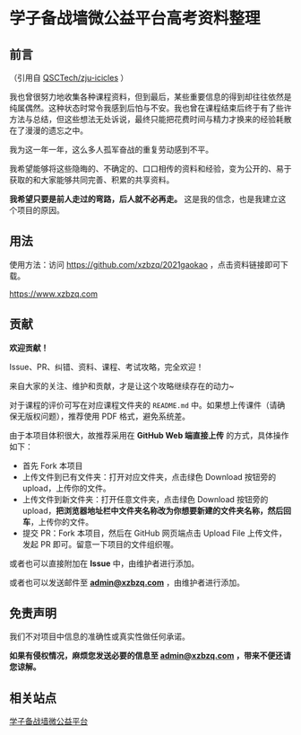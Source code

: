 # 学子备战墙微公益平台高考资料整理

## 前言

（引用自 [QSCTech/zju-icicles](https://github.com/QSCTech/zju-icicles) ）

我也曾很努力地收集各种课程资料，但到最后，某些重要信息的得到却往往依然是纯属偶然。这种状态时常令我感到后怕与不安。我也曾在课程结束后终于有了些许方法与总结，但这些想法无处诉说，最终只能把花费时间与精力才换来的经验耗散在了漫漫的遗忘之中。

我为这一年一年，这么多人孤军奋战的重复劳动感到不平。

我希望能够将这些隐晦的、不确定的、口口相传的资料和经验，变为公开的、易于获取的和大家能够共同完善、积累的共享资料。

**我希望只要是前人走过的弯路，后人就不必再走。** 这是我的信念，也是我建立这个项目的原因。

## 用法

使用方法：访问 <https://github.com/xzbzq/2021gaokao> ，点击资料链接即可下载。

<https://www.xzbzq.com>



## 贡献

**欢迎贡献！**

Issue、PR、纠错、资料、课程、考试攻略，完全欢迎！

来自大家的关注、维护和贡献，才是让这个攻略继续存在的动力~

对于课程的评价可写在对应课程文件夹的 `README.md` 中。如果想上传课件（请确保无版权问题），推荐使用 PDF 格式，避免系统差。

由于本项目体积很大，故推荐采用在 **GitHub Web 端直接上传** 的方式，具体操作如下：

- 首先 Fork 本项目
- 上传文件到已有文件夹：打开对应文件夹，点击绿色 Download 按钮旁的 upload，上传你的文件。
- 上传文件到新文件夹：打开任意文件夹，点击绿色 Download 按钮旁的 upload，**把浏览器地址栏中文件夹名称改为你想要新建的文件夹名称，然后回车**，上传你的文件。
- 提交 PR：Fork 本项目，然后在 GitHub 网页端点击 Upload File 上传文件，发起 PR 即可。留意一下项目的文件组织喔。

或者也可以直接附加在 **Issue** 中，由维护者进行添加。

或者也可以发送邮件至 **admin@xzbzq.com** ，由维护者进行添加。

## 免责声明

我们不对项目中信息的准确性或真实性做任何承诺。

**如果有侵权情况，麻烦您发送必要的信息至 admin@xzbzq.com ，带来不便还请您谅解。**

## 相关站点

[学子备战墙微公益平台](https://www.xzbzq.com)
